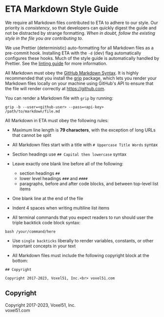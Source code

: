 # ETA Markdown Style Guide

We require all Markdown files contributed to ETA to adhere to our style. Our
priority is _consistency_, so that developers can quickly digest the guide and
not be distracted by strange formatting. _When in doubt, follow the existing
style in the file you are contributing to._

We use Prettier (deterministic) auto-formatting for all Markdown files as a
pre-commit hook. Installing ETA with the `-d` (dev) flag automatically
configures these hooks. Much of the style guide is automatically handled by
Prettier. See the
[linting guide](https://github.com/voxel51/eta/blob/develop/docs/linting_guide.md)
for more information.

All Markdown must obey the
[GitHub Markdown Syntax](https://guides.github.com/features/mastering-markdown).
It is highly recommended that you install the
[grip](https://github.com/joeyespo/grip) package, which lets you render your
Markdown files locally on your machine using GitHub's API to ensure that the
file will render correctly at https://github.com.

You can render a Markdown file with `grip` by running:

```
grip -b --user=<github-user> --pass=<api-key> /path/to/markdown/file.md
```

All Markdown in ETA must obey the following rules:

-   Maximum line length is **79 characters**, with the exception of long URLs
    that cannot be split

-   All Markdown files start with a title with `# Uppercase Title Words` syntax

-   Section headings use `## Capital then lowercase` syntax

-   Leave exactly one blank line before all of the following:

    -   section headings `##`
    -   lower level headings `###` and `####`
    -   paragraphs, before and after code blocks, and between top-level list
        items

-   One blank line at the end of the file

-   Indent 4 spaces when writing multiline list items

-   All terminal commands that you expect readers to run should user the triple
    backtick code block syntax:

```
bash /your/command/here
```

-   Use `single backticks` liberally to render variables, constants, or other
    important concepts in your text

-   All Markdown files must include the following copyright block at the
    bottom:

```
## Copyright

Copyright 2017-2023, Voxel51, Inc.<br> voxel51.com
```

## Copyright

Copyright 2017-2023, Voxel51, Inc.<br> voxel51.com
